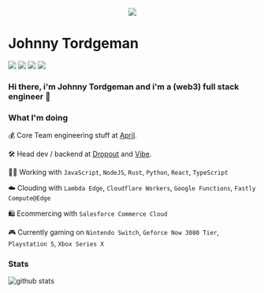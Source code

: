 <p align="center">
  <img src="https://media.giphy.com/media/xULW8DIleKy1iKLZrq/giphy.gif">
</p>

# Johnny Tordgeman 

[![](https://img.shields.io/badge/LinkedIn-jtordgeman-blue)](https://www.linkedin.com/in/jtordgeman/)
[![](https://img.shields.io/badge/Twitter-%40FullStackJ-red)](https://twitter.com/FullStackJ)
[![](https://img.shields.io/badge/dev.to-pxjohnny-orange)](https://dev.to/pxjohnny)
[![](https://img.shields.io/badge/Medium-%40fsjohnny-brightgreen)](https://medium.com/@fsjohnny)

### Hi there, i'm Johnny Tordgeman and i'm a (web3) full stack engineer 👋

### What I'm doing

💰 Core Team engineering stuff at [April](https://www.getapril.com). <p/>
🛠️ Head dev / backend at [Dropout](https://dropoutnft.io/) and [Vibe](https://www.vibe.xyz/). <p/>
👨‍💻 Working with `JavaScript`, `NodeJS`, `Rust`, `Python`, `React`, `TypeScript`<p/>
☁️ Clouding with `Lambda Edge`, `Cloudflare Workers`, `Google Functions`, `Fastly Compute@Edge`<p/>
🛍️ Ecommercing with `Salesforce Commerce Cloud`<p/>
🎮 Currently gaming on `Nintendo Switch`, `Geforce Now 3080 Tier`, `Playstation 5`, `Xbox Series X`

### Stats

![github stats](https://github-readme-stats.vercel.app/api?username=jtordgeman&show_icons=true)
